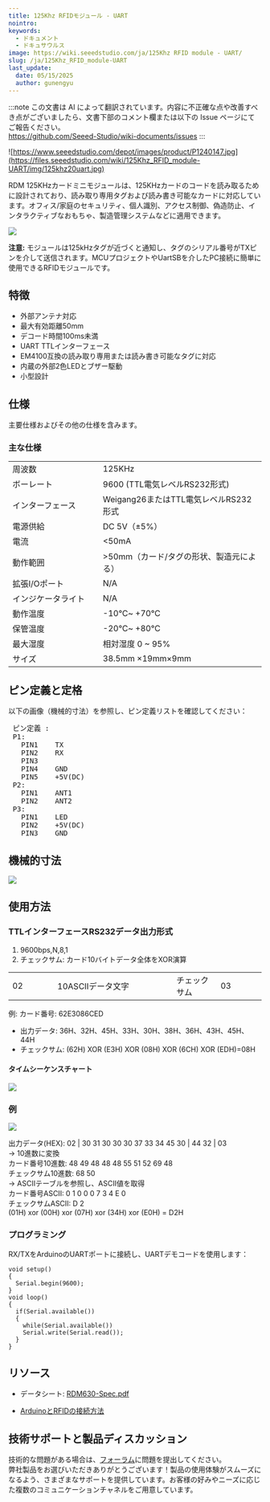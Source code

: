 ```yaml
---
title: 125Khz RFIDモジュール - UART
nointro:
keywords:
  - ドキュメント
  - ドキュサウルス
image: https://wiki.seeedstudio.com/ja/125Khz RFID module - UART/
slug: /ja/125Khz_RFID_module-UART
last_update:
  date: 05/15/2025
  author: gunengyu
---
```

:::note
この文書は AI によって翻訳されています。内容に不正確な点や改善すべき点がございましたら、文書下部のコメント欄または以下の Issue ページにてご報告ください。  
https://github.com/Seeed-Studio/wiki-documents/issues
:::

![https://www.seeedstudio.com/depot/images/product/P1240147.jpg](https://files.seeedstudio.com/wiki/125Khz_RFID_module-UART/img/125khz20uart.jpg)

RDM 125KHzカードミニモジュールは、125KHzカードのコードを読み取るために設計されており、読み取り専用タグおよび読み書き可能なカードに対応しています。オフィス/家庭のセキュリティ、個人識別、アクセス制御、偽造防止、インタラクティブなおもちゃ、製造管理システムなどに適用できます。

[![](https://files.seeedstudio.com/wiki/Seeed-WiKi/docs/images/300px-Get_One_Now_Banner-ragular.png)](https://www.seeedstudio.com/125Khz-RFID-module-UART-p-171.html)

**注意:** モジュールは125kHzタグが近づくと通知し、タグのシリアル番号がTXピンを介して送信されます。MCUプロジェクトやUartSBを介したPC接続に簡単に使用できるRFIDモジュールです。

## 特徴

* 外部アンテナ対応
* 最大有効距離50mm
* デコード時間100ms未満
* UART TTLインターフェース
* EM4100互換の読み取り専用または読み書き可能なタグに対応
* 内蔵の外部2色LEDとブザー駆動
* 小型設計

## 仕様

主要仕様およびその他の仕様を含みます。

### 主な仕様

<table>
<tr>
<td width="300px"> 周波数
</td>
<td width="500px"> 125KHz
</td></tr>
<tr>
<td> ボーレート
</td>
<td> 9600 (TTL電気レベルRS232形式)
</td></tr>
<tr>
<td> インターフェース
</td>
<td> Weigang26またはTTL電気レベルRS232形式
</td></tr>
<tr>
<td> 電源供給
</td>
<td> DC 5V（±5%）
</td></tr>
<tr>
<td> 電流
</td>
<td> &lt;50mA
</td></tr>
<tr>
<td> 動作範囲
</td>
<td> &gt;50mm（カード/タグの形状、製造元による）
</td></tr>
<tr>
<td> 拡張I/Oポート
</td>
<td> N/A
</td></tr>
<tr>
<td> インジケータライト
</td>
<td> N/A
</td></tr>
<tr>
<td> 動作温度
</td>
<td> -10℃~ +70℃
</td></tr>
<tr>
<td> 保管温度
</td>
<td> -20℃~ +80℃
</td></tr>
<tr>
<td> 最大湿度
</td>
<td> 相対湿度 0 ~ 95%
</td></tr>
<tr>
<td> サイズ
</td>
<td> 38.5mm ×19mm×9mm
</td></tr></table>

## ピン定義と定格

以下の画像（機械的寸法）を参照し、ピン定義リストを確認してください：

<pre> ピン定義 :
 P1:
   PIN1    TX
   PIN2    RX
   PIN3
   PIN4    GND
   PIN5    +5V(DC)
 P2:
   PIN1    ANT1
   PIN2    ANT2
 P3:
   PIN1    LED
   PIN2    +5V(DC)
   PIN3    GND
</pre>

## 機械的寸法

![](https://files.seeedstudio.com/wiki/125Khz_RFID_module-UART/img/RFID-wiegand-dimen.JPG)

## 使用方法

### TTLインターフェースRS232データ出力形式

1. 9600bps,N,8,1
2. チェックサム: カード10バイトデータ全体をXOR演算

<table>
<tr>
<td width="100px"> 02
</td>
<td width="300px"> 10ASCIIデータ文字
</td>
<td width="100px"> チェックサム
</td>
<td width="100px"> 03
</td></tr></table>

例: カード番号: 62E3086CED

* 出力データ: 36H、32H、45H、33H、30H、38H、36H、43H、45H、44H
* チェックサム: (62H) XOR (E3H) XOR (08H) XOR (6CH) XOR (EDH)=08H

#### タイムシーケンスチャート

![](https://files.seeedstudio.com/wiki/125Khz_RFID_module-UART/img/RFID-wiegand-time-seq.JPG)

### 例

![](https://files.seeedstudio.com/wiki/125Khz_RFID_module-UART/img/125k_RFID_uasge.JPG)

出力データ(HEX): 02 | 30 31 30 30 30 37 33 34 45 30 | 44 32 | 03  
-&gt; 10進数に変換  
カード番号10進数: 48 49 48 48 48 55 51 52 69 48  
チェックサム10進数: 68 50  
-&gt; ASCIIテーブルを参照し、ASCII値を取得  
カード番号ASCII: 0 1 0 0 0 7 3 4 E 0  
チェックサムASCII: D 2  
(01H) xor (00H) xor (07H) xor (34H) xor (E0H) = D2H

### プログラミング

RX/TXをArduinoのUARTポートに接続し、UARTデモコードを使用します：
```
void setup()
{
  Serial.begin(9600);
}
void loop()
{
  if(Serial.available())
  {
    while(Serial.available())
    Serial.write(Serial.read());
  }
}
```

## リソース

* データシート: [RDM630-Spec.pdf](https://files.seeedstudio.com/wiki/125Khz_RFID_module-UART/res/RDM630-Spec.pdf)

* [ArduinoとRFIDの接続方法](https://www.instructables.com/id/Arduino-and-RFID-from-seeedstudio/)

## 技術サポートと製品ディスカッション
技術的な問題がある場合は、[フォーラム](http://forum.seeedstudio.com/)に問題を提出してください。  
弊社製品をお選びいただきありがとうございます！製品の使用体験がスムーズになるよう、さまざまなサポートを提供しています。お客様の好みやニーズに応じた複数のコミュニケーションチャネルをご用意しています。

<div class="button_tech_support_container">
<a href="https://forum.seeedstudio.com/" class="button_forum"></a> 
<a href="https://www.seeedstudio.com/contacts" class="button_email"></a>
</div>

<div class="button_tech_support_container">
<a href="https://discord.gg/eWkprNDMU7" class="button_discord"></a> 
<a href="https://github.com/Seeed-Studio/wiki-documents/discussions/69" class="button_discussion"></a>
</div>